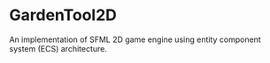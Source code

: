 # GardenTool2D

An implementation of SFML 2D game engine using entity component system (ECS) architecture.
